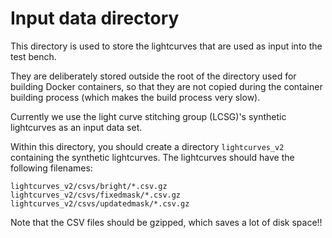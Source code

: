 # Input data directory

This directory is used to store the lightcurves that are used as input into the test bench.

They are deliberately stored outside the root of the directory used for building Docker containers, so that they are not copied during the container building process (which makes the build process very slow).

Currently we use the light curve stitching group (LCSG)'s synthetic lightcurves as an input data set.

Within this directory, you should create a directory `lightcurves_v2` containing the synthetic lightcurves. The lightcurves should have the following filenames:

```
lightcurves_v2/csvs/bright/*.csv.gz
lightcurves_v2/csvs/fixedmask/*.csv.gz
lightcurves_v2/csvs/updatedmask/*.csv.gz
```

Note that the CSV files should be gzipped, which saves a lot of disk space!!